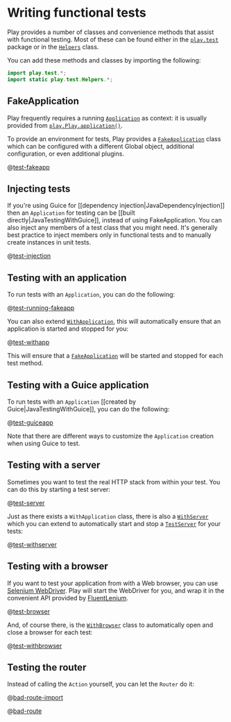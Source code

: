 <!--- Copyright (C) 2009-2016 Typesafe Inc. <http://www.typesafe.com> -->
# Writing functional tests

Play provides a number of classes and convenience methods that assist with functional testing. Most of these can be found either in the [`play.test`](api/java/play/test/package-summary.html) package or in the [`Helpers`](api/java/play/test/Helpers.html) class.

You can add these methods and classes by importing the following:

```java
import play.test.*;
import static play.test.Helpers.*;
```

## FakeApplication

Play frequently requires a running [`Application`](api/java/play/Application.html) as context: it is usually provided from [`play.Play.application()`](api/java/play/Play.html).

To provide an environment for tests, Play provides a [`FakeApplication`](api/java/play/test/FakeApplication.html) class which can be configured with a different Global object, additional configuration, or even additional plugins.

@[test-fakeapp](code/javaguide/tests/FakeApplicationTest.java)

## Injecting tests

If you're using Guice for [[dependency injection|JavaDependencyInjection]] then an `Application` for testing can be [[built directly|JavaTestingWithGuice]], instead of using FakeApplication. You can also inject any members of a test class that you might need. It's generally best practice to inject members only in functional tests and to manually create instances in unit tests.

@[test-injection](code/javaguide/tests/InjectionTest.java)

## Testing with an application

To run tests with an `Application`, you can do the following:

@[test-running-fakeapp](code/javaguide/tests/FakeApplicationTest.java)

You can also extend [`WithApplication`](api/java/play/test/WithApplication.html), this will automatically ensure that an application is started and stopped for you:

@[test-withapp](code/javaguide/tests/FunctionalTest.java)

This will ensure that a [`FakeApplication`](api/java/play/test/FakeApplication.html) will be started and stopped for each test method.

## Testing with a Guice application

To run tests with an `Application` [[created by Guice|JavaTestingWithGuice]], you can do the following:

@[test-guiceapp](code/tests/guice/JavaGuiceApplicationBuilderTest.java)

Note that there are different ways to customize the `Application` creation when using Guice to test.

## Testing with a server

Sometimes you want to test the real HTTP stack from within your test. You can do this by starting a test server:

@[test-server](code/javaguide/tests/FunctionalTest.java)

Just as there exists a `WithApplication` class, there is also a [`WithServer`](api/java/play/test/WithServer.html) which you can extend to automatically start and stop a [`TestServer`](api/java/play/test/TestServer.html) for your tests:

@[test-withserver](code/javaguide/tests/ServerFunctionalTest.java)

## Testing with a browser

If you want to test your application from with a Web browser, you can use [Selenium WebDriver](https://github.com/seleniumhq/selenium). Play will start the WebDriver for you, and wrap it in the convenient API provided by [FluentLenium](https://github.com/FluentLenium/FluentLenium).

@[test-browser](code/javaguide/tests/FunctionalTest.java)

And, of course there, is the [`WithBrowser`](api/java/play/test/WithBrowser.html) class to automatically open and close a browser for each test:

@[test-withbrowser](code/javaguide/tests/BrowserFunctionalTest.java)

## Testing the router

Instead of calling the `Action` yourself, you can let the `Router` do it:

@[bad-route-import](code/javaguide/tests/FunctionalTest.java)

@[bad-route](code/javaguide/tests/FunctionalTest.java)
